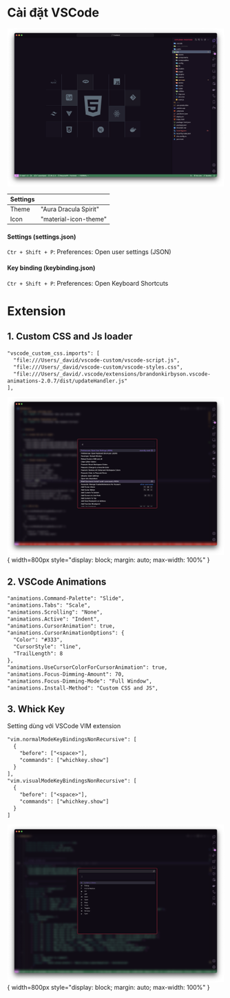 # Cài đặt VSCode
![img 01](./images/01.png)

| Settings ||
|-------|-------|
| Theme | "Aura Dracula Spirit" |
| Icon | "material-icon-theme" |


#### Settings (settings.json)
`Ctr + Shift + P`: Preferences: Open user settings (JSON)

#### Key binding (keybinding.json)
`Ctr + Shift + P`: Preferences: Open Keyboard Shortcuts


# Extension

## 1. Custom CSS and Js loader
```
"vscode_custom_css.imports": [
  "file:///Users/_david/vscode-custom/vscode-script.js",
  "file:///Users/_david/vscode-custom/vscode-styles.css",
  "file:///Users/_david/.vscode/extensions/brandonkirbyson.vscode-animations-2.0.7/dist/updateHandler.js"
],
```
![img 02](./images/02.png){ width=800px style="display: block; margin: auto; max-width: 100%" }

## 2. VSCode Animations
```
"animations.Command-Palette": "Slide",
"animations.Tabs": "Scale",
"animations.Scrolling": "None",
"animations.Active": "Indent",
"animations.CursorAnimation": true,
"animations.CursorAnimationOptions": {
  "Color": "#333",
  "CursorStyle": "line",
  "TrailLength": 8
},
"animations.UseCursorColorForCursorAnimation": true,
"animations.Focus-Dimming-Amount": 70,
"animations.Focus-Dimming-Mode": "Full Window",
"animations.Install-Method": "Custom CSS and JS",
```

## 3. Whick Key
Setting dùng với VSCode VIM extension
```
"vim.normalModeKeyBindingsNonRecursive": [
  {
    "before": ["<space>"],
    "commands": ["whichkey.show"]
  }
],
"vim.visualModeKeyBindingsNonRecursive": [
  {
    "before": ["<space>"],
    "commands": ["whichkey.show"]
  }
]
```
![img whichkey](./images/which_key.png){ width=800px style="display: block; margin: auto; max-width: 100%" }
